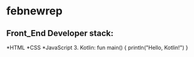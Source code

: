# febnewrep
## Front_End Developer stack:
*HTML
﻿﻿*CSS
﻿﻿*JavaScript
3. Kotlin:
fun main() {
    println("Hello, Kotlin!")
}
